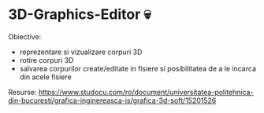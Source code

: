 # 3D-Graphics-Editor :skull: 

Obiective: 
  - reprezentare si vizualizare corpuri 3D
  - rotire corpuri 3D
  - salvarea corpurilor create/editate in fisiere si posibilitatea de a le incarca din acele fisiere

Resurse:
https://www.studocu.com/ro/document/universitatea-politehnica-din-bucuresti/grafica-inginereasca-is/grafica-3d-soft/15201526
